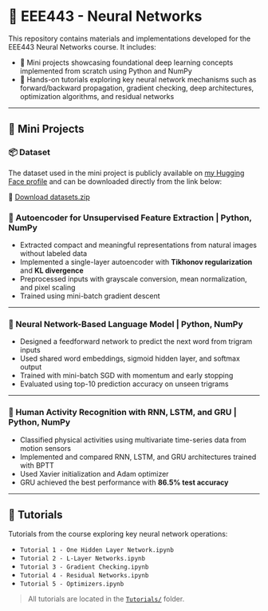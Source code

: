 # 🧠 EEE443 - Neural Networks

This repository contains materials and implementations developed for the EEE443 Neural Networks course. It includes:

- 🧪 Mini projects showcasing foundational deep learning concepts implemented from scratch using Python and NumPy  
- 📘 Hands-on tutorials exploring key neural network mechanisms such as forward/backward propagation, gradient checking, deep architectures, optimization algorithms, and residual networks

---

## 🧪 Mini Projects


### 📦 Dataset

The dataset used in the mini project is publicly available on [my Hugging Face profile](https://huggingface.co/berkayaltntas) and can be downloaded directly from the link below:

🔗 [Download datasets.zip](https://huggingface.co/berkayaltntas/eee443-miniproject-dataset/resolve/main/datasets.zip)

### 🔹 Autoencoder for Unsupervised Feature Extraction | Python, NumPy

- Extracted compact and meaningful representations from natural images without labeled data  
- Implemented a single-layer autoencoder with **Tikhonov regularization** and **KL divergence**  
- Preprocessed inputs with grayscale conversion, mean normalization, and pixel scaling  
- Trained using mini-batch gradient descent

---

### 🔹 Neural Network-Based Language Model | Python, NumPy

- Designed a feedforward network to predict the next word from trigram inputs  
- Used shared word embeddings, sigmoid hidden layer, and softmax output  
- Trained with mini-batch SGD with momentum and early stopping  
- Evaluated using top-10 prediction accuracy on unseen trigrams

---

### 🔹 Human Activity Recognition with RNN, LSTM, and GRU | Python, NumPy

- Classified physical activities using multivariate time-series data from motion sensors  
- Implemented and compared RNN, LSTM, and GRU architectures trained with BPTT  
- Used Xavier initialization and Adam optimizer  
- GRU achieved the best performance with **86.5% test accuracy**

---

## 📘 Tutorials

Tutorials from the course exploring key neural network operations:

- `Tutorial 1 - One Hidden Layer Network.ipynb`
- `Tutorial 2 - L-Layer Networks.ipynb`
- `Tutorial 3 - Gradient Checking.ipynb`
- `Tutorial 4 - Residual Networks.ipynb`
- `Tutorial 5 - Optimizers.ipynb`

> All tutorials are located in the [`Tutorials/`](./Tutorials) folder.





